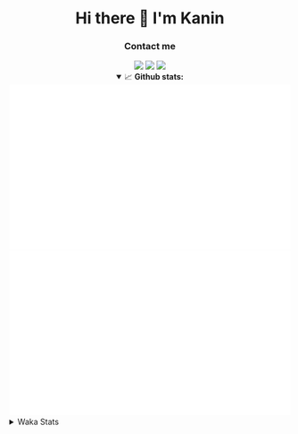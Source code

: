 <div align="center">
 <h1>Hi there 👋 I'm Kanin</h1>
 <h3>Contact me</h3>
 <a href="mailto:im@kanin.dev"><img src="https://img.shields.io/badge/gmail-%23D14836.svg?&style=for-the-badge&logo=gmail&logoColor=white"/></a>
 <a href="https://twitter.com/KaninDev"><img src="https://img.shields.io/badge/twitter-%231DA1F2.svg?&style=for-the-badge&logo=twitter&logoColor=white"/></a>
 <a href="https://www.linkedin.com/in/KaninDev"><img src="https://img.shields.io/badge/linkedin-%230077B5.svg?&style=for-the-badge&logo=linkedin&logoColor=white"/></a>
<details open>
  <summary>📈 <b>Github stats:</b></summary>
  <img src="https://github.com/Kanin/Kanin/blob/master/scripts/GitHubStats/generated/overview.svg"/>
  <img src="https://github.com/Kanin/Kanin/blob/master/scripts/GitHubStats/generated/languages.svg"/>
</details>
</div>

<details>
 <summary>Waka Stats</summary>

<!--START_SECTION:waka-->
![Profile Views](http://img.shields.io/badge/Profile%20Views-22-blue)

![Lines of code](https://img.shields.io/badge/From%20Hello%20World%20I%27ve%20Written-20858%20lines%20of%20code-blue)

**🐱 My Github Data** 

> 🏆 33 Contributions in the Year 2021
 > 
> 📦 14.2 kB Used in Github's Storage 
 > 
> 🚫 Not Opted to Hire
 > 
> 📜 7 Public Repositories 
 > 
> 🔑 3 Private Repositories  
 > 
**I'm an Early 🐤** 

```text
🌞 Morning    77 commits     █████░░░░░░░░░░░░░░░░░░░░   21.63% 
🌆 Daytime    124 commits    ████████░░░░░░░░░░░░░░░░░   34.83% 
🌃 Evening    91 commits     ██████░░░░░░░░░░░░░░░░░░░   25.56% 
🌙 Night      64 commits     ████░░░░░░░░░░░░░░░░░░░░░   17.98%

```
📅 **I'm Most Productive on Sunday** 

```text
Monday       69 commits     ████░░░░░░░░░░░░░░░░░░░░░   19.38% 
Tuesday      51 commits     ███░░░░░░░░░░░░░░░░░░░░░░   14.33% 
Wednesday    51 commits     ███░░░░░░░░░░░░░░░░░░░░░░   14.33% 
Thursday     40 commits     ██░░░░░░░░░░░░░░░░░░░░░░░   11.24% 
Friday       35 commits     ██░░░░░░░░░░░░░░░░░░░░░░░   9.83% 
Saturday     38 commits     ██░░░░░░░░░░░░░░░░░░░░░░░   10.67% 
Sunday       72 commits     █████░░░░░░░░░░░░░░░░░░░░   20.22%

```


📊 **This Week I Spent My Time On** 

```text
⌚︎ Time Zone: America/New_York

💬 Programming Languages: 
SCSS                     2 hrs 33 mins       ███████████░░░░░░░░░░░░░░   46.22% 
Python                   1 hr 56 mins        ████████░░░░░░░░░░░░░░░░░   34.98% 
Other                    49 mins             ███░░░░░░░░░░░░░░░░░░░░░░   14.94% 
YAML                     12 mins             █░░░░░░░░░░░░░░░░░░░░░░░░   3.86% 
JSON                     0 secs              ░░░░░░░░░░░░░░░░░░░░░░░░░   0.0%

🔥 Editors: 
PyCharm                  2 hrs 59 mins       █████████████░░░░░░░░░░░░   53.78% 
IntelliJ                 2 hrs 33 mins       ███████████░░░░░░░░░░░░░░   46.22%

🐱‍💻 Projects: 
Kanin                    3 hrs 25 mins       ███████████████░░░░░░░░░░   61.75% 
Naila.py                 2 hrs 7 mins        █████████░░░░░░░░░░░░░░░░   38.25%

💻 Operating System: 
Linux                    5 hrs 33 mins       █████████████████████████   100.0%

```

**I Mostly Code in Python** 

```text
Python                   17 repos            ██████████████████░░░░░░░   73.91% 
JavaScript               3 repos             ███░░░░░░░░░░░░░░░░░░░░░░   13.04% 
Kotlin                   1 repo              █░░░░░░░░░░░░░░░░░░░░░░░░   4.35% 
HTML                     1 repo              █░░░░░░░░░░░░░░░░░░░░░░░░   4.35% 
Java                     1 repo              █░░░░░░░░░░░░░░░░░░░░░░░░   4.35%

```


**Timeline**

![Chart not found](https://raw.githubusercontent.com/Kanin/Kanin/master/charts/bar_graph.png) 


<!--END_SECTION:waka-->
</details>
